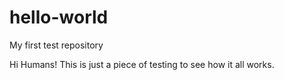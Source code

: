 # hello-world
My first test repository

Hi Humans!
This is just a piece of testing to see how it all works.
